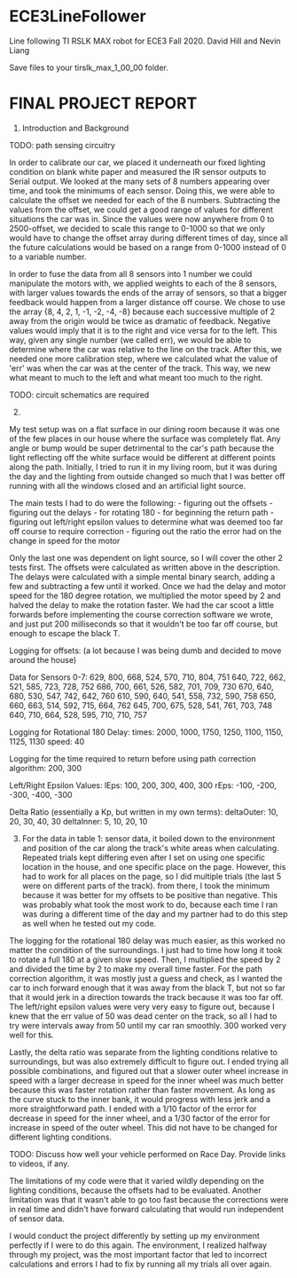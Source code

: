 # ECE3LineFollower
Line following TI RSLK MAX robot for ECE3 Fall 2020.
David Hill and Nevin Liang

Save files to your tirslk_max_1_00_00 folder.

# FINAL PROJECT REPORT #

1. Introduction and Background

TODO: path sensing circuitry

In order to calibrate our car, we placed it underneath our fixed lighting condition on blank white paper and measured the IR sensor outputs to Serial output. We looked at the many sets of 8 numbers appearing over time, and took the minimums of each sensor. Doing this, we were able to calculate the offset we needed for each of the 8 numbers. Subtracting the values from the offset, we could get a good range of values for different situations the car was in. Since the values were  now anywhere from 0 to 2500-offset, we decided to scale this range to 0-1000 so that we only would have to change the offset array during different times of day, since all the future calculations would be based on a range from 0-1000 instead of 0 to a variable number.

In order to fuse the data from all 8 sensors into 1 number we could manipulate the motors with, we applied weights to each of the 8 sensors, with larger values towards the ends of the array of sensors, so that a bigger feedback would happen from a larger distance off course. We chose to use the array {8, 4, 2, 1, -1, -2, -4, -8} because each successive multiple of 2 away from the origin would be twice as dramatic of feedback. Negative values would imply that it is to the right and vice versa for to the left. This way, given any single number (we called err), we would be able to determine where the car was relative to the line on the track. After this, we needed one more calibration step, where we calculated what the value of 'err' was when the car was at the center of the track. This way, we new what meant to much to the left and what meant too much to the right.

TODO: circuit schematics are required

2.

My test setup was on a flat surface in our dining room because it was one of the few places in our house where the surface was completely flat. Any angle or bump would be super detrimental to the car's path because the light reflecting off the white surface would be different at different points along the path. Initially, I tried to run it in my living room, but it was during the day and the lighting from outside changed so much that I was better off running with all the windows closed and an artificial light source.

The main tests I had to do were the following:
    - figuring out the offsets
    - figuring out the delays
        - for rotating 180
        - for beginning the return path
    - figuring out left/right epsilon values to determine what was deemed too far off course to require correction
    - figuring out the ratio the error had on the change in speed for the motor

Only the last one was dependent on light source, so I will cover the other 2 tests first. The offsets were calculated as written above in the description. The delays were calculated with a simple mental binary search, adding a few and subtracting a few until it worked. Once we had the delay and motor speed for the 180 degree rotation, we multiplied the motor speed by 2 and halved the delay to make the rotation faster. We had the car scoot a little forwards before implementing the course correction software we wrote, and just put 200 milliseconds so that it wouldn't be too far off course, but enough to escape the black T.

Logging for offsets: (a lot because I was being dumb and decided to move around the house)

Data for Sensors 0-7:
629, 800, 668, 524, 570, 710, 804, 751
640, 722, 662, 521, 585, 723, 728, 752
686, 700, 661, 526, 582, 701, 709, 730
670, 640, 680, 530, 547, 742, 642, 760
610, 590, 640, 541, 558, 732, 590, 758
650, 660, 663, 514, 592, 715, 664, 762
645, 700, 675, 528, 541, 761, 703, 748
640, 710, 664, 528, 595, 710, 710, 757

Logging for Rotational 180 Delay:
times: 2000, 1000, 1750, 1250, 1100, 1150, 1125, 1130
speed: 40

Logging for the time required to return before using path correction algorithm:
200, 300

Left/Right Epsilon Values:
lEps: 100, 200, 300, 400, 300
rEps: -100, -200, -300, -400, -300

Delta Ratio (essentially a Kp, but written in my own terms):
deltaOuter: 10, 20, 30, 40, 30
deltaInner: 5, 10, 20, 10

3. For the data in table 1: sensor data, it boiled down to the environment and position of the car along the track's white areas when calculating. Repeated trials kept differing even after I set on using one specific location in the house, and one specific place on the page. However, this had to work for all places on the page, so I did multiple trials (the last 5 were on different parts of the track). from there, I took the minimum because it was better for my offsets to be positive than negative. This was probably what took the most work to do, because each time I ran was during a different time of the day and my partner had to do this step as well when he tested out my code.

The logging for the rotational 180 delay was much easier, as this worked no matter the condition of the surroundings. I just had to time how long it took to rotate a full 180 at a given slow speed. Then, I multiplied the speed by 2 and divided the time by 2 to make my overall time faster. For the path correction algorithm, it was mostly just a guess and check, as I wanted the car to inch forward enough that it was away from the black T, but not so far that it would jerk in a direction towards the track because it was too far off. The left/right epsilon values were very very easy to figure out, because I knew that the err value of 50 was dead center on the track, so all I had to try were intervals away from 50 until my car ran smoothly. 300 worked very well for this.

Lastly, the delta ratio was separate from the lighting conditions relative to surroundings, but was also extremely difficult to figure out. I ended trying all possible combinations, and figured out that a slower outer wheel increase in speed with a larger decrease in speed for the inner wheel was much better because this was faster rotation rather than faster movement. As long as the curve stuck to the inner bank, it would progress with less jerk and a more straightforward path. I ended with a 1/10 factor of the error for decrease in speed for the inner wheel, and a 1/30 factor of the error for increase in speed of the outer wheel. This did not have to be changed for different lighting conditions.

TODO: Discuss how well your vehicle performed on Race Day. Provide links to videos, if any.

The limitations of my code were that it varied wildly depending on the lighting conditions, because the offsets had to be evaluated. Another limitation was that it wasn't able to go too fast because the corrections were in real time and didn't have forward calculating that would run independent of sensor data.

I would conduct the project differently by setting up my environment perfectly if I were to do this again. The environment, I realized halfway through my project, was the most important factor that led to incorrect calculations and errors I had to fix by running all my trials all over again.
